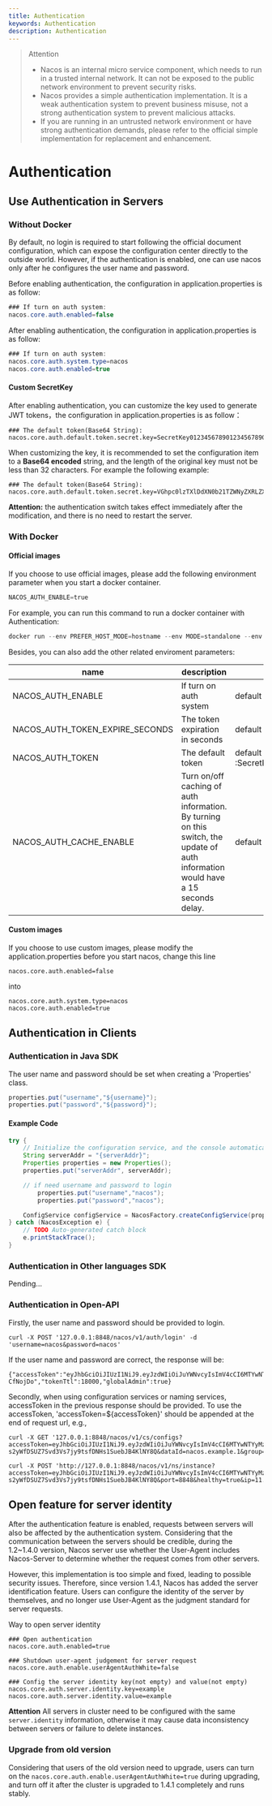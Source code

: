 ```yaml
---
title: Authentication
keywords: Authentication
description: Authentication
---
```


> Attention
> - Nacos is an internal micro service component, which needs to run in a trusted internal network. It can not be exposed to the public network environment to prevent security risks.
> - Nacos provides a simple authentication implementation. It is a weak authentication system to prevent business misuse, not a strong authentication system to prevent malicious attacks.
> - If you are running in an untrusted network environment or have strong authentication demands, please refer to the official simple implementation for replacement and enhancement.


# Authentication

## Use Authentication in Servers

### Without Docker
By default, no login is required to start following the official document configuration, which can expose the configuration center directly to the outside world. However, if the authentication is enabled, one can use nacos only after he configures the user name and password.

Before enabling authentication, the configuration in application.properties is as follow:
```java
### If turn on auth system:
nacos.core.auth.enabled=false
```

After enabling authentication, the configuration in application.properties is as follow:
```java
### If turn on auth system:
nacos.core.auth.system.type=nacos
nacos.core.auth.enabled=true
```

#### Custom SecretKey

After enabling authentication, you can customize the key used to generate JWT tokens，the configuration in application.properties is as follow：

```properties
### The default token(Base64 String):
nacos.core.auth.default.token.secret.key=SecretKey012345678901234567890123456789012345678901234567890123456789
```

When customizing the key, it is recommended to set the configuration item to a **Base64 encoded** string,
and the length of the original key must not be less than 32 characters. For example the following example:

```properties
### The default token(Base64 String):
nacos.core.auth.default.token.secret.key=VGhpc0lzTXlDdXN0b21TZWNyZXRLZXkwMTIzNDU2Nzg=
```

**Attention:**  the authentication switch takes effect immediately after the modification, and there is no need to restart the server.

### With Docker

#### Official images

If you choose to use official images, please add the following environment parameter when you start a docker container.

```powershell
NACOS_AUTH_ENABLE=true
```

For example, you can run this command to run a docker container with Authentication:

```powershell
docker run --env PREFER_HOST_MODE=hostname --env MODE=standalone --env NACOS_AUTH_ENABLE=true -p 8848:8848 nacos/nacos-server
```

Besides, you can also add the other related enviroment parameters:

| name                          | description                            | option                                 |
| ----------------------------- | -------------------------------------- | -------------------------------------- |
| NACOS_AUTH_ENABLE      |  If turn on auth system        | default :false                          |
| NACOS_AUTH_TOKEN_EXPIRE_SECONDS      |  The token expiration in seconds        | default :18000                          |
| NACOS_AUTH_TOKEN      |  The default token        | default :SecretKey012345678901234567890123456789012345678901234567890123456789                          |
| NACOS_AUTH_CACHE_ENABLE      |  Turn on/off caching of auth information. By turning on this switch, the update of auth information would have a 15 seconds delay.        | default : false   |



#### Custom images

If you choose to use custom images, please modify the application.properties before you start nacos, change this line 

```
nacos.core.auth.enabled=false
```
into
```
nacos.core.auth.system.type=nacos
nacos.core.auth.enabled=true
```

## Authentication in Clients

### Authentication in Java SDK

The user name and password should be set when creating a 'Properties' class.
```java
properties.put("username","${username}");
properties.put("password","${password}");
```
#### Example Code
```java
try {
    // Initialize the configuration service, and the console automatically obtains the following parameters through the sample code.
	String serverAddr = "{serverAddr}";
	Properties properties = new Properties();
	properties.put("serverAddr", serverAddr);

    // if need username and password to login
        properties.put("username","nacos");
        properties.put("password","nacos");

	ConfigService configService = NacosFactory.createConfigService(properties);
} catch (NacosException e) {
    // TODO Auto-generated catch block
    e.printStackTrace();
}
```
### Authentication in Other languages SDK

Pending...

### Authentication in Open-API
Firstly, the user name and password should be provided to login.

```plain
curl -X POST '127.0.0.1:8848/nacos/v1/auth/login' -d 'username=nacos&password=nacos'
```

If the user name and password are correct, the response will be:

```
{"accessToken":"eyJhbGciOiJIUzI1NiJ9.eyJzdWIiOiJuYWNvcyIsImV4cCI6MTYwNTYyOTE2Nn0.2TogGhhr11_vLEjqKko1HJHUJEmsPuCxkur-CfNojDo","tokenTtl":18000,"globalAdmin":true}
```

Secondly, when using configuration services or naming services, accessToken in the previous response should be provided. To use the accessToken, 'accessToken=${accessToken}' should be appended at the end of request url, e.g.,

```plain
curl -X GET '127.0.0.1:8848/nacos/v1/cs/configs?accessToken=eyJhbGciOiJIUzI1NiJ9.eyJzdWIiOiJuYWNvcyIsImV4cCI6MTYwNTYyMzkyM30.O-s2yWfDSUZ7Svd3Vs7jy9tsfDNHs1SuebJB4KlNY8Q&dataId=nacos.example.1&group=nacos_group'
```

```plain
curl -X POST 'http://127.0.0.1:8848/nacos/v1/ns/instance?accessToken=eyJhbGciOiJIUzI1NiJ9.eyJzdWIiOiJuYWNvcyIsImV4cCI6MTYwNTYyMzkyM30.O-s2yWfDSUZ7Svd3Vs7jy9tsfDNHs1SuebJB4KlNY8Q&port=8848&healthy=true&ip=11.11.11.11&weight=1.0&serviceName=nacos.test.3&encoding=GBK&namespaceId=n1'
```

## Open feature for server identity

After the authentication feature is enabled, requests between servers will also be affected by the authentication system. Considering that the communication between the servers should be credible, during the 1.2~1.4.0 version, Nacos server use whether the User-Agent includes Nacos-Server to determine whether the request comes from other servers.

However, this implementation is too simple and fixed, leading to possible security issues. Therefore, since version 1.4.1, Nacos has added the server identification feature. Users can configure the identity of the server by themselves, and no longer use User-Agent as the judgment standard for server requests.

Way to open server identity

```
### Open authentication
nacos.core.auth.enabled=true

### Shutdown user-agent judgement for server request
nacos.core.auth.enable.userAgentAuthWhite=false

### Config the server identity key(not empty) and value(not empty)
nacos.core.auth.server.identity.key=example
nacos.core.auth.server.identity.value=example
```

**Attention** All servers in cluster need to be configured with the same `server.identity` information, otherwise it may cause data inconsistency between servers or failure to delete instances.

### Upgrade from old version

Considering that users of the old version need to upgrade, users can turn on the `nacos.core.auth.enable.userAgentAuthWhite=true` during upgrading, and turn off it after the cluster is upgraded to 1.4.1 completely and runs stably.

